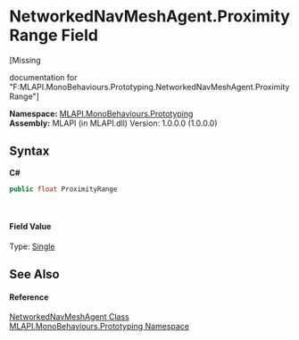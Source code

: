 # NetworkedNavMeshAgent.ProximityRange Field
 

\[Missing <summary> documentation for "F:MLAPI.MonoBehaviours.Prototyping.NetworkedNavMeshAgent.ProximityRange"\]

**Namespace:**&nbsp;<a href="N_MLAPI_MonoBehaviours_Prototyping">MLAPI.MonoBehaviours.Prototyping</a><br />**Assembly:**&nbsp;MLAPI (in MLAPI.dll) Version: 1.0.0.0 (1.0.0.0)

## Syntax

**C#**<br />
``` C#
public float ProximityRange
```

<br />

#### Field Value
Type: <a href="http://msdn2.microsoft.com/en-us/library/3www918f" target="_blank">Single</a>

## See Also


#### Reference
<a href="T_MLAPI_MonoBehaviours_Prototyping_NetworkedNavMeshAgent">NetworkedNavMeshAgent Class</a><br /><a href="N_MLAPI_MonoBehaviours_Prototyping">MLAPI.MonoBehaviours.Prototyping Namespace</a><br />